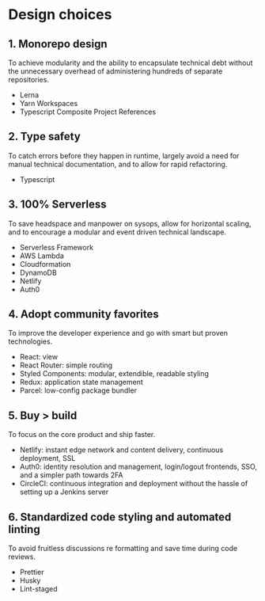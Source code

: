 # Design choices

## 1. Monorepo design
To achieve modularity and the ability to encapsulate technical debt without the unnecessary overhead of administering hundreds of separate repositories.

- Lerna
- Yarn Workspaces
- Typescript Composite Project References

## 2. Type safety
To catch errors before they happen in runtime, largely avoid a need for manual technical documentation, and to allow for rapid refactoring.

- Typescript

## 3. 100% Serverless
To save headspace and manpower on sysops, allow for horizontal scaling, and to encourage a modular and event driven technical landscape.

- Serverless Framework
- AWS Lambda
- Cloudformation
- DynamoDB
- Netlify
- Auth0

## 4. Adopt community favorites
To improve the developer experience and go with smart but proven technologies.

- React: view
- React Router: simple routing
- Styled Components: modular, extendible, readable styling
- Redux: application state management
- Parcel: low-config package bundler

## 5. Buy > build
To focus on the core product and ship faster.

- Netlify: instant edge network and content delivery, continuous deployment, SSL
- Auth0: identity resolution and management, login/logout frontends, SSO, and a simpler path towards 2FA
- CircleCI: continuous integration and deployment without the hassle of setting up a Jenkins server

## 6. Standardized code styling and automated linting
To avoid fruitless discussions re formatting and save time during code reviews.

- Prettier
- Husky
- Lint-staged